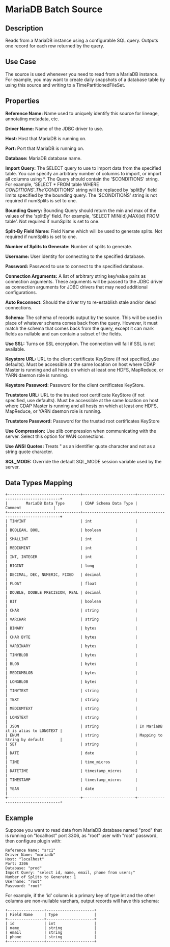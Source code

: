# MariaDB Batch Source


Description
-----------
Reads from a MariaDB instance using a configurable SQL query.
Outputs one record for each row returned by the query.


Use Case
--------
The source is used whenever you need to read from a MariaDB instance. For example, you may want
to create daily snapshots of a database table by using this source and writing to
a TimePartitionedFileSet.


Properties
----------
**Reference Name:** Name used to uniquely identify this source for lineage, annotating metadata, etc.

**Driver Name:** Name of the JDBC driver to use.

**Host:** Host that MariaDB is running on.

**Port:** Port that MariaDB is running on.

**Database:** MariaDB database name.

**Import Query:** The SELECT query to use to import data from the specified table.
You can specify an arbitrary number of columns to import, or import all columns using \*. The Query should
contain the '$CONDITIONS' string. For example, 'SELECT * FROM table WHERE $CONDITIONS'.
The '$CONDITIONS' string will be replaced by 'splitBy' field limits specified by the bounding query.
The '$CONDITIONS' string is not required if numSplits is set to one.

**Bounding Query:** Bounding Query should return the min and max of the values of the 'splitBy' field.
For example, 'SELECT MIN(id),MAX(id) FROM table'. Not required if numSplits is set to one.

**Split-By Field Name:** Field Name which will be used to generate splits. Not required if numSplits is set to one.

**Number of Splits to Generate:** Number of splits to generate.

**Username:** User identity for connecting to the specified database.

**Password:** Password to use to connect to the specified database.

**Connection Arguments:** A list of arbitrary string key/value pairs as connection arguments. These arguments
will be passed to the JDBC driver as connection arguments for JDBC drivers that may need additional configurations.

**Auto Reconnect:** Should the driver try to re-establish stale and/or dead connections.

**Schema:** The schema of records output by the source. This will be used in place of whatever schema comes
back from the query. However, it must match the schema that comes back from the query,
except it can mark fields as nullable and can contain a subset of the fields.

**Use SSL:** Turns on SSL encryption. The connection will fail if SSL is not available.

**Keystore URL:** URL to the client certificate KeyStore (if not specified, use defaults). Must be accessible at the
same location on host where CDAP Master is running and all hosts on which at least one HDFS, MapReduce, or YARN daemon
role is running.

**Keystore Password:** Password for the client certificates KeyStore.

**Truststore URL:** URL to the trusted root certificate KeyStore (if not specified, use defaults). Must be accessible at
the same location on host where CDAP Master is running and all hosts on which at least one HDFS, MapReduce, or YARN
daemon role is running.

**Truststore Password:** Password for the trusted root certificates KeyStore

**Use Compression:** Use zlib compression when communicating with the server. Select this option for WAN
connections.

**Use ANSI Quotes:** Treats " as an identifier quote character and not as a string quote character.

**SQL_MODE:** Override the default SQL_MODE session variable used by the server.


Data Types Mapping
----------

    +--------------------------------+-----------------------+------------------------------------+
    |        MariaDB Data Type       | CDAP Schema Data Type |               Comment              |
    +--------------------------------+-----------------------+------------------------------------+
    | TINYINT                        | int                   |                                    |
    | BOOLEAN, BOOL                  | boolean               |                                    |
    | SMALLINT                       | int                   |                                    |
    | MEDIUMINT                      | int                   |                                    |
    | INT, INTEGER                   | int                   |                                    |
    | BIGINT                         | long                  |                                    |
    | DECIMAL, DEC, NUMERIC, FIXED   | decimal               |                                    |
    | FLOAT                          | float                 |                                    |
    | DOUBLE, DOUBLE PRECISION, REAL | decimal               |                                    |
    | BIT                            | boolean               |                                    |
    | CHAR                           | string                |                                    |
    | VARCHAR                        | string                |                                    |
    | BINARY                         | bytes                 |                                    |
    | CHAR BYTE                      | bytes                 |                                    |
    | VARBINARY                      | bytes                 |                                    |
    | TINYBLOB                       | bytes                 |                                    |
    | BLOB                           | bytes                 |                                    |
    | MEDIUMBLOB                     | bytes                 |                                    |
    | LONGBLOB                       | bytes                 |                                    |
    | TINYTEXT                       | string                |                                    |
    | TEXT                           | string                |                                    |
    | MEDIUMTEXT                     | string                |                                    |
    | LONGTEXT                       | string                |                                    |
    | JSON                           | string                | In MariaDB it is alias to LONGTEXT |
    | ENUM                           | string                | Mapping to String by default       |
    | SET                            | string                |                                    |
    | DATE                           | date                  |                                    |
    | TIME                           | time_micros           |                                    |
    | DATETIME                       | timestamp_micros      |                                    |
    | TIMESTAMP                      | timestamp_micros      |                                    |
    | YEAR                           | date                  |                                    |
    +--------------------------------+-----------------------+------------------------------------+


Example
------
Suppose you want to read data from MariaDB database named "prod" that is running on "localhost" port 3306,
as "root" user with "root" password,  then configure plugin with: 


```
Reference Name: "src1"
Driver Name: "mariadb"
Host: "localhost"
Port: 3306
Database: "prod"
Import Query: "select id, name, email, phone from users;"
Number of Splits to Generate: 1
Username: "root"
Password: "root"
```  

For example, if the 'id' column is a primary key of type int and the other columns are
non-nullable varchars, output records will have this schema:

    +----------------+---------------------+
    | Field Name     | Type                |
    +----------------+---------------------+
    | id             | int                 |
    | name           | string              |
    | email          | string              |
    | phone          | string              |
    +----------------+---------------------+
